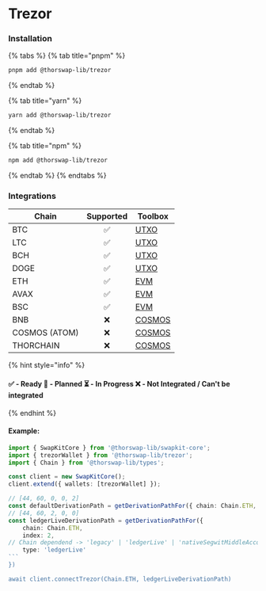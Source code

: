 # Trezor

### Installation

{% tabs %}
{% tab title="pnpm" %}
```bash
pnpm add @thorswap-lib/trezor
```
{% endtab %}

{% tab title="yarn" %}
```bash
yarn add @thorswap-lib/trezor
```
{% endtab %}

{% tab title="npm" %}
```bash
npm add @thorswap-lib/trezor
```
{% endtab %}
{% endtabs %}

### Integrations

<table data-full-width="false"><thead><tr><th>Chain</th><th align="center">Supported</th><th>Toolbox</th></tr></thead><tbody><tr><td>BTC</td><td align="center">✅</td><td><a href="../toolboxes/utxo.md">UTXO</a></td></tr><tr><td>LTC</td><td align="center">✅</td><td><a href="../toolboxes/utxo.md">UTXO</a></td></tr><tr><td>BCH</td><td align="center">✅</td><td><a href="../toolboxes/utxo.md">UTXO</a></td></tr><tr><td>DOGE</td><td align="center">✅</td><td><a href="../toolboxes/utxo.md">UTXO</a></td></tr><tr><td>ETH</td><td align="center">✅</td><td><a href="../toolboxes/evm.md">EVM</a></td></tr><tr><td>AVAX</td><td align="center">✅</td><td><a href="../toolboxes/evm.md">EVM</a></td></tr><tr><td>BSC</td><td align="center">✅</td><td><a href="../toolboxes/evm.md">EVM</a></td></tr><tr><td>BNB</td><td align="center">❌</td><td><a href="../toolboxes/cosmos.md">COSMOS</a></td></tr><tr><td>COSMOS (ATOM)</td><td align="center">❌</td><td><a href="../toolboxes/cosmos.md">COSMOS</a></td></tr><tr><td>THORCHAIN</td><td align="center">❌</td><td><a href="../toolboxes/cosmos.md">COSMOS</a></td></tr></tbody></table>

{% hint style="info" %}
#### ✅ - Ready 🤔 - Planned ⏳ - In Progress ❌ - Not Integrated / Can't be integrated
{% endhint %}

#### Example:&#x20;

````typescript
import { SwapKitCore } from '@thorswap-lib/swapkit-core';
import { trezorWallet } from '@thorswap-lib/trezor';
import { Chain } from '@thorswap-lib/types';

const client = new SwapKitCore();
client.extend({ wallets: [trezorWallet] });

// [44, 60, 0, 0, 2]
const defaultDerivationPath = getDerivationPathFor({ chain: Chain.ETH, index: 2 })
// [44, 60, 2, 0, 0]
const ledgerLiveDerivationPath = getDerivationPathFor({ 
    chain: Chain.ETH, 
    index: 2, 
// Chain dependend -> 'legacy' | 'ledgerLive' | 'nativeSegwitMiddleAccount' | 'segwit';
    type: 'ledgerLive' 
```
})

await client.connectTrezor(Chain.ETH, ledgerLiveDerivationPath)
````

